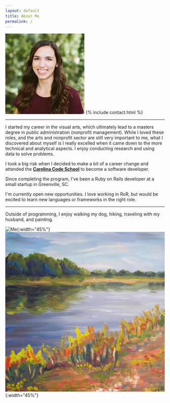 ```yaml
---
layout: default
title: About Me
permalink: /
---
```


![Me](/assets/images/my_photo.jpg)
{% include contact.html %}
* * *

I started my career in the visual arts, which ultimately lead to a masters degree in public administration (nonprofit management). While I loved these roles, and the arts and nonprofit sector are still very important to me, what I discovered about myself is I really excelled when it came down to the more technical and analytical aspects. I enjoy conducting research and using data to solve problems.

I took a big risk when I decided to make a bit of a career change and attended the **[Carolina Code School](https://carolinacodeschool.org/)** to become a software developer.

Since completing the program, I've been a Ruby on Rails developer at a small startup in Greenville, SC.

I'm currently open new opportunities. I love working in RoR, but would be excited to learn new languages or frameworks in the right role.

* * *

Outside of programming, I enjoy walking my dog, hiking, traveling with my husband, and painting.

![Me](/assets/images/remy-1.jpg){:width="45%"}
![Me](/assets/images/river.jpg){:width="45%"}
